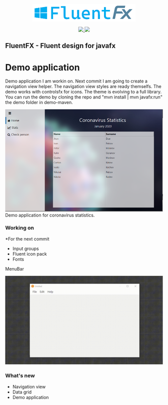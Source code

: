 <p align="center">
    <img src="./logo.png"/>
</div>

<p align="center">
    <a href="LICENSE">
      <img src="https://img.shields.io/badge/License-MIT-yellow.svg">
    </a>
    <a href="LICENSE">
      <img src="https://badges.frapsoft.com/os/v1/open-source.svg?v=102">
    </a>
</p>

## FluentFX - Fluent design for javafx

# Demo application

Demo application I am workin on. Next commit I am going to create a navigation view helper. The navigation view styles are ready themselfs. The demo works with controlsfx for icons. The theme is evolving to a full library. You can run the demo by cloning the repo and "mvn install | mvn javafx:run" the demo folder in demo-maven.

<img src="./demo-covid.PNG"/>
Demo application for coronavirus statistics.

### Working on

*For the next commit


<ul>
<li>Input groups</li>
<li>Fluent icon pack</li>
<li>Fonts</li>
</ul>

MenuBar

![Gif](https://github.com/Ivan-Kalatchev/FluentFX/blob/master/menu.gif?raw=true)

### What's new

<ul>
<li>Navigation view</li>
<li>Data grid</li>
<li>Demo application</li>
</ul>
